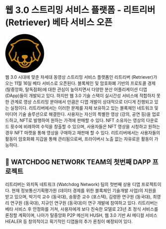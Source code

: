 # 웹 3.0 스트리밍 서비스 플랫폼 - 리트리버 (Retriever) 베타 서비스 오픈

<img src = "./images/icon_orange.png" width=25%><br>
웹 3.0 시대에 맞춘 차세대 동영상 스트리밍 서비스 플랫폼인 리트리버 (Retriever)가 오는 11월 16일 베타 서비스로 오픈된다. 블록체인 및 암호화폐 기반의 프로토콜 경제 (탈중앙화, 탈독점화)에 대한 관심이 높아지면서 다양한 분산 어플리케이션 디앱 (DApp)들이 개발되고 있다. 하지만 웹 3.0 기술 스택이 실시간성 서비스에 적합하지 못한 관계로 영상 스트리밍 분야에서 만큼은 디앱 개발이 상대적으로 더디게 진행되고 있는 실정이다.
리트리버에서는 이러한 문제를 자체 보유하고 있는 블록체인 네트워크 및 미디어 기술 솔루션으로 해결한다. 사용자는 자신의 특별한 영상 (강의, 공연 등)을 업로드하고, NFT로 발행하여 원하는 가격에 판매할 수 있다. NFT 소유자는 영상의 다운로드 횟수에 비례하여 수익을 창출할 수 있으며, 사용자들은 NFT 영상을 시청하고 원하는 경우 NFT 마켓을 통해 영상을 구매하고 재판매 할 수 있다. 리트리버에서는 사용자들의 활동이 암호화폐 지갑을 통해 관리됨으로써, 프라이버시 노출 없는 자유로운 활동이 가능하다.

## 🦮 WATCHDOG NETWORK TEAM의 첫번째 DAPP 프로젝트
리트리버는 와치독 네트워크 (Watchdog Network) 팀의 첫번째 상용 디앱 프로젝트이다. 현재 정보통신기획평가원 (데이터 경제를 위한 블록체인 기술개발 사업)의 지원을 받고 있으며, 박기석 교수 (동국대), 송황준 교수 (포스텍), 김령환 연구원 (동국대), 최영리 연구원 (동국대), 지규인 연구원 (동국대)이 연구 개발에 참여하고 있다. 리트리버는 베타 서비스 후 안정화를 거쳐, 사용자에게 보다 친숙한 모델로 23년 초 정식 서비스를 론칭할 계획이며, 나아가 탈중앙화 P2P 메신저 HUSH, 웹 3.0 기반 AI 메디컬 서비스 HEALER 등 창의적이고 획기적인 디앱들의 추가 론칭이 예정되어 있다.
